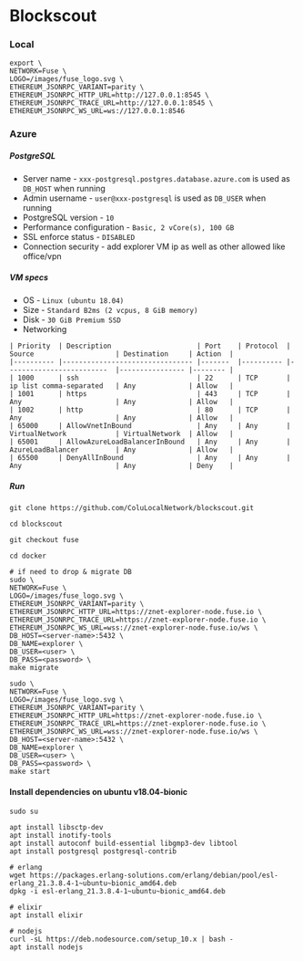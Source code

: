 # Blockscout

### Local
```
export \
NETWORK=Fuse \
LOGO=/images/fuse_logo.svg \
ETHEREUM_JSONRPC_VARIANT=parity \
ETHEREUM_JSONRPC_HTTP_URL=http://127.0.0.1:8545 \
ETHEREUM_JSONRPC_TRACE_URL=http://127.0.0.1:8545 \
ETHEREUM_JSONRPC_WS_URL=ws://127.0.0.1:8546
```

### Azure

##### PostgreSQL
* Server name - `xxx-postgresql.postgres.database.azure.com` is used as `DB_HOST` when running
* Admin username - `user@xxx-postgresql` is used as `DB_USER` when running
* PostgreSQL version - `10`
* Performance configuration - `Basic, 2 vCore(s), 100 GB`
* SSL enforce status - `DISABLED`
* Connection security - add explorer VM ip as well as other allowed like office/vpn

##### VM specs
* OS - `Linux (ubuntu 18.04)`
* Size - `Standard B2ms (2 vcpus, 8 GiB memory)`
* Disk - `30 GiB Premium SSD`
* Networking

```
| Priority  | Description                     | Port    | Protocol  | Source                    | Destination     | Action  |
|---------- |-------------------------------- |-------  |---------- |-------------------------  |---------------- |-------- |
| 1000      | ssh                             | 22      | TCP       | ip list comma-separated   | Any             | Allow   |
| 1001      | https                           | 443     | TCP       | Any                       | Any             | Allow   |
| 1002      | http                            | 80      | TCP       | Any                       | Any             | Allow   |
| 65000     | AllowVnetInBound                | Any     | Any       | VirtualNetwork            | VirtualNetwork  | Allow   |
| 65001     | AllowAzureLoadBalancerInBound   | Any     | Any       | AzureLoadBalancer         | Any             | Allow   |
| 65500     | DenyAllInBound                  | Any     | Any       | Any                       | Any             | Deny    |
```

##### Run

```
git clone https://github.com/ColuLocalNetwork/blockscout.git

cd blockscout

git checkout fuse

cd docker

# if need to drop & migrate DB
sudo \
NETWORK=Fuse \
LOGO=/images/fuse_logo.svg \
ETHEREUM_JSONRPC_VARIANT=parity \
ETHEREUM_JSONRPC_HTTP_URL=https://znet-explorer-node.fuse.io \
ETHEREUM_JSONRPC_TRACE_URL=https://znet-explorer-node.fuse.io \
ETHEREUM_JSONRPC_WS_URL=wss://znet-explorer-node.fuse.io/ws \
DB_HOST=<server-name>:5432 \
DB_NAME=explorer \
DB_USER=<user> \
DB_PASS=<password> \
make migrate

sudo \
NETWORK=Fuse \
LOGO=/images/fuse_logo.svg \
ETHEREUM_JSONRPC_VARIANT=parity \
ETHEREUM_JSONRPC_HTTP_URL=https://znet-explorer-node.fuse.io \
ETHEREUM_JSONRPC_TRACE_URL=https://znet-explorer-node.fuse.io \
ETHEREUM_JSONRPC_WS_URL=wss://znet-explorer-node.fuse.io/ws \
DB_HOST=<server-name>:5432 \
DB_NAME=explorer \
DB_USER=<user> \
DB_PASS=<password> \
make start
```

#### Install dependencies on ubuntu v18.04-bionic
```
sudo su

apt install libsctp-dev
apt install inotify-tools
apt install autoconf build-essential libgmp3-dev libtool
apt install postgresql postgresql-contrib

# erlang
wget https://packages.erlang-solutions.com/erlang/debian/pool/esl-erlang_21.3.8.4-1~ubuntu~bionic_amd64.deb
dpkg -i esl-erlang_21.3.8.4-1~ubuntu~bionic_amd64.deb

# elixir
apt install elixir

# nodejs
curl -sL https://deb.nodesource.com/setup_10.x | bash -
apt install nodejs
```